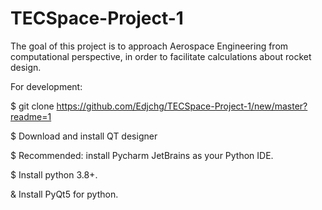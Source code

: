# TECSpace-Project-1
The goal of this project is to approach Aerospace Engineering from computational perspective, in order to facilitate calculations about rocket design. 

For development:

$ git clone https://github.com/Edjchg/TECSpace-Project-1/new/master?readme=1 

$ Download and install QT designer

$ Recommended: install Pycharm JetBrains as your Python IDE.

$ Install python 3.8+.

& Install PyQt5 for python.


